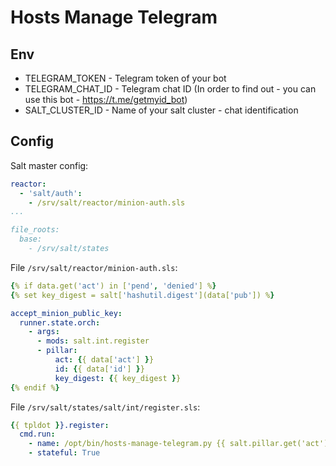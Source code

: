 # Hosts Manage Telegram

## Env

* TELEGRAM_TOKEN - Telegram token of your bot
* TELEGRAM_CHAT_ID - Telegram chat ID  (In order to find out - you can use this bot - https://t.me/getmyid_bot)
* SALT_CLUSTER_ID - Name of your salt cluster - сhat identification

## Config

Salt master config:

```yaml
reactor:
  - 'salt/auth':
    - /srv/salt/reactor/minion-auth.sls
...

file_roots:
  base:
    - /srv/salt/states
```

File `/srv/salt/reactor/minion-auth.sls`:

```yaml
{% if data.get('act') in ['pend', 'denied'] %}
{% set key_digest = salt['hashutil.digest'](data['pub']) %}

accept_minion_public_key:
  runner.state.orch:
    - args:
      - mods: salt.int.register
      - pillar:
          act: {{ data['act'] }}
          id: {{ data['id'] }}
          key_digest: {{ key_digest }}
{% endif %}
```

File `/srv/salt/states/salt/int/register.sls`:

```yaml
{{ tpldot }}.register:
  cmd.run:
    - name: /opt/bin/hosts-manage-telegram.py {{ salt.pillar.get('act') }} {{ salt.pillar.get('id') }} {{ salt.pillar.get('key_digest') }}
    - stateful: True
```
